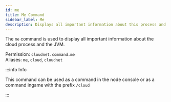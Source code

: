 ```yaml
---
id: me
title: Me Command
sidebar_label: Me
description: Displays all important information about this process and the JVM.
---
```


The `me` command is used to display all important information about the cloud process and the JVM.

Permission: `cloudnet.command.me`  
Aliases: `me`, `cloud`, `cloudnet`

:::info Info

This command can be used as a command in the node console or as a command ingame with the prefix `/cloud`

:::

